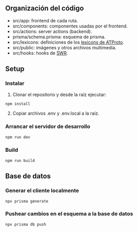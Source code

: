 ## Organización del código

 - src/app: frontend de cada ruta.
 - src/components: componentes usadas por el frontend.
 - src/actions: server actions (backend).
 - prisma/schema.prisma: esquema de prisma.
 - src/lexicons: definiciones de los [lexicons de ATProto](https://atproto.com/specs/lexicon).
 - src/public: imágenes y otros archivos multimedia.
 - src/hooks: hooks de [SWR](https://swr.vercel.app).

## Setup

### Instalar

1. Clonar el repositorio y desde la raíz ejecutar:
```bash
npm install
```

2. Copiar archivos .env y .env.local a la raíz.

### Arrancar el servidor de desarrollo

```bash
npm run dev
```

### Build
```
npm run build
```

## Base de datos

### Generar el cliente localmente

```
npx prisma generate
```

### Pushear cambios en el esquema a la base de datos

```
npx prisma db push
```
